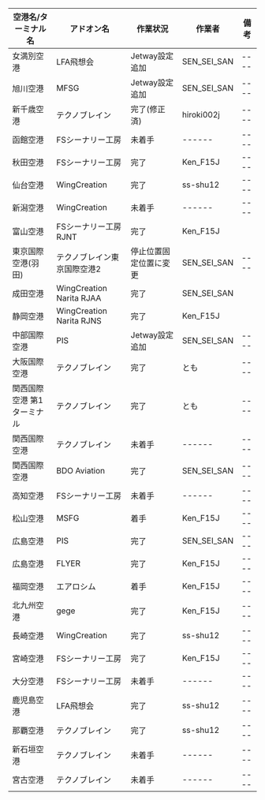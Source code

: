 空港名/ターミナル名 | アドオン名 | 作業状況 | 作業者 | 備考
----------------- | -------- | ------- | ------ | ----
女満別空港 | LFA飛想会 | Jetway設定追加 | SEN_SEI_SAN | ----
旭川空港 | MFSG | Jetway設定追加 | SEN_SEI_SAN | ----
新千歳空港 | テクノブレイン | 完了(修正済) | hiroki002j | ----
函館空港 | FSシーナリー工房 | 未着手 | ------ | ----
秋田空港 | FSシーナリー工房 | 完了 | Ken_F15J | ----
仙台空港 | WingCreation | 完了 | ss-shu12 | ----
新潟空港 | WingCreation | 未着手 | ------ | ----
富山空港 | FSシーナリー工房 RJNT | 完了 | Ken_F15J |
東京国際空港(羽田) | テクノブレイン東京国際空港2 | 停止位置固定位置に変更 | SEN_SEI_SAN | ----
成田空港 | WingCreation Narita RJAA | 完了 | SEN_SEI_SAN |
静岡空港 | WingCreation Narita RJNS |  完了 | Ken_F15J |
中部国際空港 | PIS | Jetway設定追加 | SEN_SEI_SAN | ----
大阪国際空港 | テクノブレイン | 完了 | とも | ----
関西国際空港 第1ターミナル | テクノブレイン | 完了 | とも | ----
関西国際空港 | テクノブレイン | 未着手 | ------ | ----
関西国際空港 | BDO Aviation | 完了 | SEN_SEI_SAN | ----
高知空港 | FSシーナリー工房 | 未着手 | ------ | ----
松山空港 | MSFG | 着手 | Ken_F15J | ----
広島空港 | PIS | 完了 | SEN_SEI_SAN | ----
広島空港 | FLYER | 完了 | Ken_F15J | ----
福岡空港 | エアロシム | 着手 | Ken_F15J | ----
北九州空港 | gege | 完了 | Ken_F15J | ----
長崎空港 | WingCreation | 完了 | ss-shu12 | ----
宮崎空港 | FSシーナリー工房 | 完了 | Ken_F15J | ----
大分空港 | FSシーナリー工房 | 未着手 | ------ | ----
鹿児島空港 | LFA飛想会 | 完了 | ss-shu12 | ----
那覇空港 | テクノブレイン | 完了 | ss-shu12 | ----
新石垣空港 | テクノブレイン | 未着手 | ------ | ----
宮古空港 | テクノブレイン | 未着手 | ------ | ----
